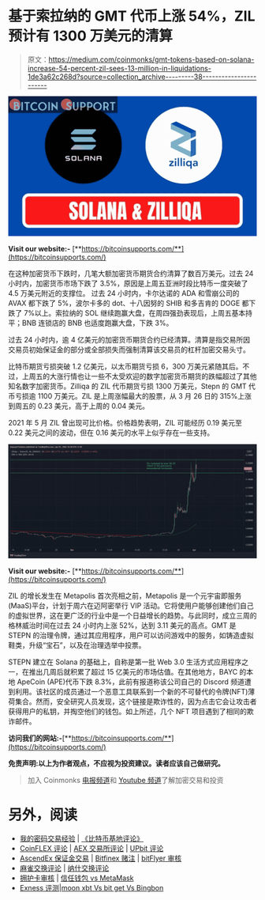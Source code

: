 # 基于索拉纳的 GMT 代币上涨 54%，ZIL 预计有 1300 万美元的清算

> 原文：<https://medium.com/coinmonks/gmt-tokens-based-on-solana-increase-54-percent-zil-sees-13-million-in-liquidations-1de3a62c268d?source=collection_archive---------38----------------------->

![](img/7cc19a6e03a63eea4dedc04c4375167e.png)

**Visit our website:-** [**https://bitcoinsupports.com/**](https://bitcoinsupports.com/)

在这种加密货币下跌时，几笔大额加密货币期货合约清算了数百万美元。过去 24 小时内，加密货币市场下跌了 3.5%，原因是上周五亚洲时段比特币一度突破了 4.5 万美元附近的支撑位。
过去 24 小时内，卡尔达诺的 ADA 和雪崩公司的 AVAX 都下跌了 5%，波尔卡多的 dot、十八因努的 SHIB 和多吉肯的 DOGE 都下跌了 7%以上。索拉纳的 SOL 继续跑赢大盘，在周四强劲表现后，上周五基本持平；BNB 连锁店的 BNB 也适度跑赢大盘，下跌 3%。

过去 24 小时内，逾 4 亿美元的加密货币期货合约已经清算。清算是指交易所因交易员初始保证金的部分或全部损失而强制清算该交易员的杠杆加密交易头寸。

比特币期货亏损突破 1.2 亿美元，以太币期货亏损 6，300 万美元紧随其后。不过，上周五的大涨行情也让一些不太受欢迎的数字加密货币期货的跌幅超过了其他知名数字加密货币。Zilliqa 的 ZIL 代币期货亏损 1300 万美元，Stepn 的 GMT 代币亏损逾 1100 万美元。ZIL 是上周涨幅最大的股票，从 3 月 26 日的 315%上涨到周五的 0.23 美元，高于上周的 0.04 美元。

2021 年 5 月 ZIL 曾出现可比价格。价格趋势表明，ZIL 可能经历 0.19 美元至 0.22 美元之间的波动，但在 0.16 美元的水平上似乎存在一些支持。

![](img/2e09e167c288d5561f0dd1bdc78be71d.png)

**Visit our website:-** [**https://bitcoinsupports.com/**](https://bitcoinsupports.com/)

ZIL 的增长发生在 Metapolis 首次亮相之前，Metapolis 是一个元宇宙即服务(MaaS)平台，计划于周六在迈阿密举行 VIP 活动。它将使用户能够创建他们自己的虚拟世界，这在更广泛的行业中是一个日益增长的趋势。与此同时，成立三周的格林威治时间在过去 24 小时内上涨 52%，达到 3.11 美元的高点。GMT 是 STEPN 的治理令牌，通过其应用程序，用户可以访问游戏中的服务，如铸造虚拟鞋类，升级“宝石”，以及在治理选举中投票。

STEPN 建立在 Solana 的基础上，自称是第一批 Web 3.0 生活方式应用程序之一，在推出几周后就积累了超过 15 亿美元的市场估值。在其他地方，BAYC 的本地 ApeCoin (APE)代币下跌 8.3%，此前有报道称该公司自己的 Discord 频道遭到利用。该社区的成员通过一个恶意工具联系到一个新的不可替代的令牌(NFT)薄荷集合。然而，安全研究人员发现，这个链接是欺诈性的，因为点击它会让攻击者获得用户的私钥，并掏空他们的钱包。如上所述，几个 NFT 项目遇到了相同的欺诈邮件。

**访问我们的网站:-**[**https://bitcoinsupports.com/**](https://bitcoinsupports.com/)

**免责声明:以上为作者观点，不应视为投资建议。读者应该自己做研究。**

> 加入 Coinmonks [电报频道](https://t.me/coincodecap)和 [Youtube 频道](https://www.youtube.com/c/coinmonks/videos)了解加密交易和投资

# 另外，阅读

*   [我的密码交易经验](/coinmonks/my-experience-with-crypto-copy-trading-d6feb2ce3ac5) | [《比特币基地评论》](/coinmonks/coinbase-review-6ef4e0f56064)
*   [CoinFLEX 评论](https://coincodecap.com/coinflex-review) | [AEX 交易所评论](https://coincodecap.com/aex-exchange-review) | [UPbit 评论](https://coincodecap.com/upbit-review)
*   [AscendEx 保证金交易](https://coincodecap.com/ascendex-margin-trading) | [Bitfinex 赌注](https://coincodecap.com/bitfinex-staking) | [bitFlyer 审核](https://coincodecap.com/bitflyer-review)
*   [麻雀交换评论](https://coincodecap.com/sparrow-exchange-review) | [纳什交换评论](https://coincodecap.com/nash-exchange-review)
*   [拥护卡审核](https://coincodecap.com/uphold-card-review) | [信任钱包 vs MetaMask](https://coincodecap.com/trust-wallet-vs-metamask)
*   [Exness 评测](https://coincodecap.com/exness-review)|[moon xbt Vs bit get Vs Bingbon](https://coincodecap.com/bingbon-vs-bitget-vs-moonxbt)